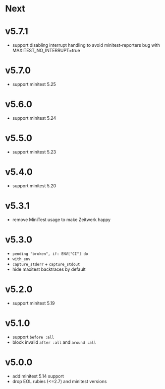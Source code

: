 # Next

# v5.7.1
- support disabling interrupt handling to avoid minitest-reporters bug with MAXITEST_NO_INTERRUPT=true

# v5.7.0
- support minitest 5.25

# v5.6.0
- support minitest 5.24

# v5.5.0
- support minitest 5.23

# v5.4.0
- support minitest 5.20

# v5.3.1
- remove MiniTest usage to make Zeitwerk happy

# v5.3.0
- `pending "broken", if: ENV["CI"] do`
- `with_env`
- `capture_stderr` + `capture_stdout`
- hide maxitest backtraces by default

# v5.2.0
- support minitest 5.19

# v5.1.0
- support `before :all`
- block invalid `after :all` and `around :all`

# v5.0.0
- add minitest 5.14 support
- drop EOL rubies (<=2.7) and minitest versions
